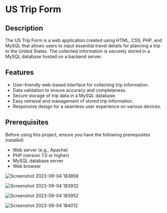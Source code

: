 # US Trip Form

## Description

The US Trip Form is a web application created using HTML, CSS, PHP, and MySQL that allows users to input essential travel details for planning a trip to the United States. The collected information is securely stored in a MySQL database hosted on a backend server.

## Features

- User-friendly web-based interface for collecting trip information.
- Data validation to ensure accuracy and completeness.
- Secure storage of trip data in a MySQL database.
- Easy retrieval and management of stored trip information.
- Responsive design for a seamless user experience on various devices.

## Prerequisites

Before using this project, ensure you have the following prerequisites installed:

- Web server (e.g., Apache)
- PHP (version 7.0 or higher)
- MySQL database server
- Web browser

![Screenshot 2023-09-04 183856](https://github.com/Anurag21102000/US_TRIP_FORM/assets/83533123/380629d5-55cd-48b3-b853-262e3b5a5b32)

![Screenshot 2023-09-04 183932](https://github.com/Anurag21102000/US_TRIP_FORM/assets/83533123/87fafbf8-f2f7-4ee4-bf3b-b45c92196065)

![Screenshot 2023-09-04 183952](https://github.com/Anurag21102000/US_TRIP_FORM/assets/83533123/034e38a4-3489-441b-bce9-61f579ed4d3b)

![Screenshot 2023-09-04 184012](https://github.com/Anurag21102000/US_TRIP_FORM/assets/83533123/cb79e0a6-462c-46e4-8471-a1d32673f975)

